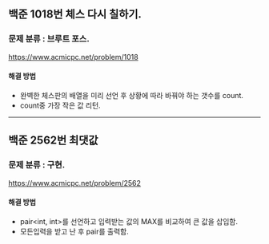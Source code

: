 ## 백준 1018번 체스 다시 칠하기.
### 문제 분류 : 브루트 포스.
https://www.acmicpc.net/problem/1018

#### 해결 방법
- 완벽한 체스판의 배열을 미리 선언 후 상황에 따라 바꿔야 하는 갯수를 count.
- count중 가장 작은 값 리턴.

----
## 백준 2562번 최댓값
### 문제 분류 : 구현.
https://www.acmicpc.net/problem/2562

#### 해결 방법
- pair<int, int>를 선언하고 입력받는 값의 MAX를 비교하여 큰 값을 삽입함.
- 모든입력을 받고 난 후 pair를 출력함.
